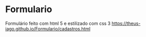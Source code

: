 # Formulario
Formulário feito com html 5 e estilizado com css 3
https://theus-iago.github.io/Formulario/cadastros.html 
